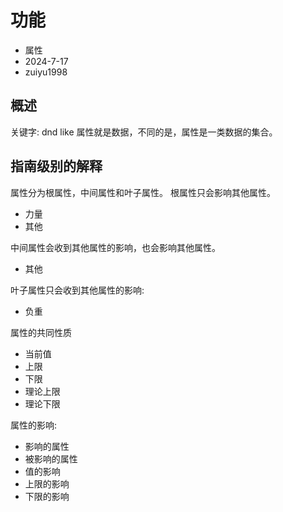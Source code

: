 # 功能

- 属性
- 2024-7-17
- zuiyu1998

## 概述

关键字: dnd like
属性就是数据，不同的是，属性是一类数据的集合。

## 指南级别的解释

属性分为根属性，中间属性和叶子属性。
根属性只会影响其他属性。

- 力量
- 其他

中间属性会收到其他属性的影响，也会影响其他属性。

- 其他

叶子属性只会收到其他属性的影响:

- 负重

属性的共同性质

- 当前值
- 上限
- 下限
- 理论上限
- 理论下限

属性的影响:

- 影响的属性
- 被影响的属性
- 值的影响
- 上限的影响
- 下限的影响
